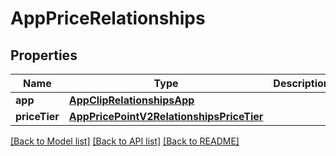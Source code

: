 # AppPriceRelationships

## Properties
Name | Type | Description | Notes
------------ | ------------- | ------------- | -------------
**app** | [**AppClipRelationshipsApp**](AppClipRelationshipsApp.md) |  | [optional] 
**priceTier** | [**AppPricePointV2RelationshipsPriceTier**](AppPricePointV2RelationshipsPriceTier.md) |  | [optional] 

[[Back to Model list]](../README.md#documentation-for-models) [[Back to API list]](../README.md#documentation-for-api-endpoints) [[Back to README]](../README.md)


